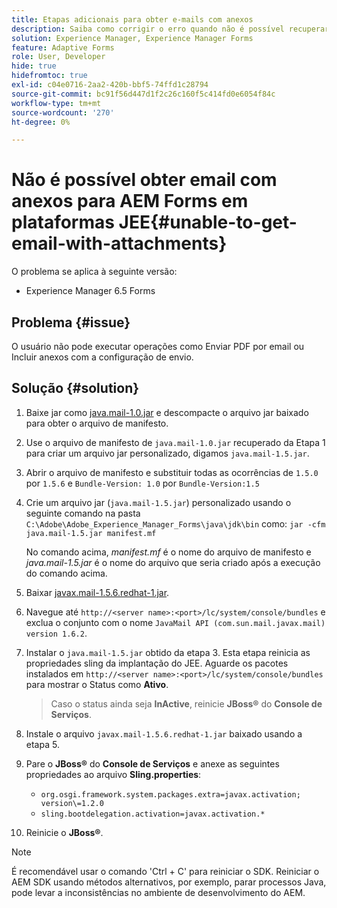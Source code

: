```yaml
---
title: Etapas adicionais para obter e-mails com anexos
description: Saiba como corrigir o erro quando não é possível recuperar emails com anexos do AEM Forms em plataformas JEE.
solution: Experience Manager, Experience Manager Forms
feature: Adaptive Forms
role: User, Developer
hide: true
hidefromtoc: true
exl-id: c04e0716-2aa2-420b-bbf5-74ffd1c28794
source-git-commit: bc91f56d447d1f2c26c160f5c414fd0e6054f84c
workflow-type: tm+mt
source-wordcount: '270'
ht-degree: 0%

---
```


# Não é possível obter email com anexos para AEM Forms em plataformas JEE{#unable-to-get-email-with-attachments}

O problema se aplica à seguinte versão:

* Experience Manager 6.5 Forms

## Problema {#issue}

O usuário não pode executar operações como Enviar PDF por email ou Incluir anexos com a configuração de envio.

## Solução {#solution}

1. Baixe jar como [java.mail-1.0.jar](/help/forms/using/java.mail-1.0.jar) e descompacte o arquivo jar baixado para obter o arquivo de manifesto.

1. Use o arquivo de manifesto de `java.mail-1.0.jar` recuperado da Etapa 1 para criar um arquivo jar personalizado, digamos `java.mail-1.5.jar`.

1. Abrir o arquivo de manifesto e substituir todas as ocorrências de `1.5.0` por `1.5.6` e `Bundle-Version: 1.0` por `Bundle-Version:1.5`

1. Crie um arquivo jar (`java.mail-1.5.jar`) personalizado usando o seguinte comando na pasta `C:\Adobe\Adobe_Experience_Manager_Forms\java\jdk\bin` como:
   `jar -cfm java.mail-1.5.jar manifest.mf`

   No comando acima, *manifest.mf* é o nome do arquivo de manifesto e *java.mail-1.5.jar* é o nome do arquivo que seria criado após a execução do comando acima.

1. Baixar [javax.mail-1.5.6.redhat-1.jar](https://mvnrepository.com/artifact/com.sun.mail/javax.mail/1.5.6.redhat-1).

1. Navegue até `http://<server name>:<port>/lc/system/console/bundles` e exclua o conjunto com o nome `JavaMail API (com.sun.mail.javax.mail) version 1.6.2`.

1. Instalar o `java.mail-1.5.jar` obtido da etapa 3. Esta etapa reinicia as propriedades sling da implantação do JEE. Aguarde os pacotes instalados em `http://<server name>:<port>/lc/system/console/bundles` para mostrar o Status como **Ativo**.

   >Caso o status ainda seja **InActive**, reinicie   **JBoss®** do **Console de Serviços**.


1. Instale o arquivo `javax.mail-1.5.6.redhat-1.jar` baixado usando a etapa 5.

1. Pare o **JBoss®** do **Console de Serviços** e anexe as seguintes propriedades ao arquivo **Sling.properties**:
   * `org.osgi.framework.system.packages.extra=javax.activation; version\=1.2.0`
   * `sling.bootdelegation.activation=javax.activation.*`

1. Reinicie o **JBoss®**.

>[!NOTE]
>
> É recomendável usar o comando &#39;Ctrl + C&#39; para reiniciar o SDK. Reiniciar o AEM SDK usando métodos alternativos, por exemplo, parar processos Java, pode levar a inconsistências no ambiente de desenvolvimento do AEM.

